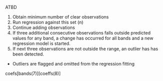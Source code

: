 ATBD
1. Obtain minimum number of clear observations
2. Run regression against this set (n)
3. Continue adding observations
4. If three additional consecutive observations falls outside predicted
   values for any band, a change has occurred for all bands
   and a new regression model is started.
5. If next three observations are not outside the range, an outlier has
    has been detected.

* Outliers are flagged and omitted from the regression fitting

coefs[bands(7)][coeffs(8)]
